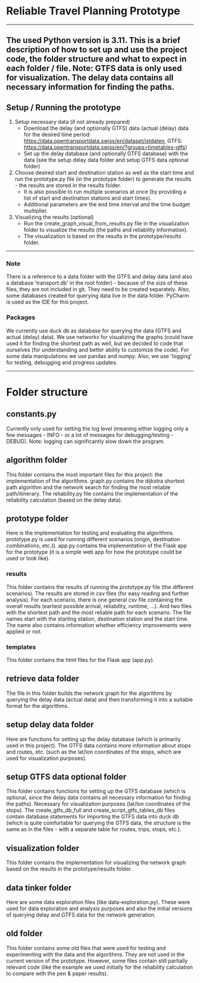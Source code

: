 # Reliable Travel Planning Prototype
---
The used Python version is 3.11.
This is a brief description of how to set up and use the project code, the folder structure and what to expect in each folder / file.
Note: GTFS data is only used for visualization. The delay data contains all necessary information for finding the paths.
---

## Setup / Running the prototype
1. Setup necessary data (if not already prepared)
    - Download the delay (and optionally GTFS) data (actual (delay) data for the desired time period: https://data.opentransportdata.swiss/en/dataset/istdaten, GTFS: https://data.opentransportdata.swiss/en/?groups=timetables-gtfs)
    - Set up the delay database (and optionally GTFS database) with the data (see the setup delay data folder and setup GTFS data optional folder)
2. Choose desired start and destination station as well as the start time and run the prototype.py file (in the prototype folder) to generate the results - the results are stored in the results folder.
    - It is also possible to run multiple scenarios at once (by providing a list of start and destination stations and start times).
    - Additional parameters are the end time interval and the time budget multiplier.
3. Visualizing the results (optional)
    - Run the create_graph_visual_from_results.py file in the visualization folder to visualize the results (the paths and reliability information).
    - The visualization is based on the results in the prototype/results folder.
---

### Note
There is a reference to a data folder with the GTFS and delay data (and also a database 'transport.db' in the root folder) - because of the size of these files, they are not included in git. They need to be created separately.
Also, some databases created for querying data live in the data folder.
PyCharm is used as the IDE for this project.
### Packages
We currently use duck db as database for querying the data (GTFS and actual (delay) data). We use networkx for visualizing the graphs (could have used it for finding the shortest path as well, but we decided to code that ourselves (for understanding and better ability to customize the code). For some data manipulations we use pandas and numpy.
Also, we use 'logging' for testing, debugging and progress updates.

---
# Folder structure

## constants.py
Currently only used for setting the log level (meaning either logging only a few messages - INFO - or a lot of messages for debugging/testing - DEBUG). Note: logging can significantly slow down the program.

## algorithm folder
This folder contains the most important files for this project: the implementation of the algorithms. graph.py contains the dijkstra shortest path algorithm and the network search for finding the most reliable path/itinerary.
The reliability.py file contains the implementation of the reliability calculation (based on the delay data).

## prototype folder
Here is the implementation for testing and evaluating the algorithms.
prototype.py is used for running different scenarios (origin, destination combinations, etc.)).
app.py contains the implementation of the Flask app for the prototype (it is a simple web app for how the prototype could be used or look like).
### results
This folder contains the results of running the prototype.py file (the different scenarios).
The results are stored in csv files (for easy reading and further analysis). For each scenario, there is one general csv file containing the overall results (earliest possible arrival, reliability, runtime, ...).
And two files with the shortest path and the most reliable path for each scenario.
The file names start with the starting station, destination station and the start time. The name also contains information whether efficiency improvements were applied or not.
### templates
This folder contains the html files for the Flask app (app.py).

## retrieve data folder
The file in this folder builds the network graph for the algorithms by querying the delay data (actual data) and then transforming it into a suitable format for the algorithms.

## setup delay data folder
Here are functions for setting up the delay database (which is primarily used in this project).
The GTFS data contains more information about stops and routes, etc. (such as the lat/lon coordinates of the stops, which are used for visualization purposes).

## setup GTFS data optional folder
This folder contains functions for setting up the GTFS database (which is optional, since the delay data contains all necessary information for finding the paths).
Necessary for visualization purposes (lat/lon coordinates of the stops).
The create_gtfs_db_full and create_script_gtfs_tables_db files contain database statements for importing the GTFS data into duck db (which is quite comfortable for querying the GTFS data, the structure is the same as in the files - with a separate table for routes, trips, stops, etc.).

## visualization folder
This folder contains the implementation for visualizing the network graph based on the results in the prototype/results folder.

## data tinker folder
Here are some data exploration files (like data-exploration.py). These were used for data exploration and analysis purposes and also the initial versions of querying delay and GTFS data for the network generation.

## old folder
This folder contains some old files that were used for testing and experimenting with the data and the algorithms. They are not used in the current version of the prototype.
However, some files contain still partially relevant code (like the example we used initially for the reliability calculation to compare with the pen & paper results).